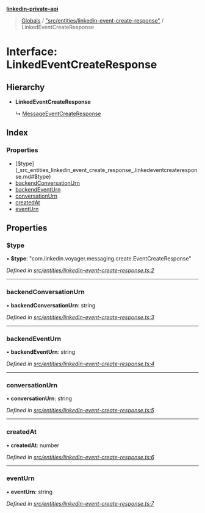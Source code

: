 **[linkedin-private-api](../README.md)**

> [Globals](../globals.md) / ["src/entities/linkedin-event-create-response"](../modules/_src_entities_linkedin_event_create_response_.md) / LinkedEventCreateResponse

# Interface: LinkedEventCreateResponse

## Hierarchy

* **LinkedEventCreateResponse**

  ↳ [MessageEventCreateResponse](_src_entities_message_create_response_entity_.messageeventcreateresponse.md)

## Index

### Properties

* [$type](_src_entities_linkedin_event_create_response_.linkedeventcreateresponse.md#$type)
* [backendConversationUrn](_src_entities_linkedin_event_create_response_.linkedeventcreateresponse.md#backendconversationurn)
* [backendEventUrn](_src_entities_linkedin_event_create_response_.linkedeventcreateresponse.md#backendeventurn)
* [conversationUrn](_src_entities_linkedin_event_create_response_.linkedeventcreateresponse.md#conversationurn)
* [createdAt](_src_entities_linkedin_event_create_response_.linkedeventcreateresponse.md#createdat)
* [eventUrn](_src_entities_linkedin_event_create_response_.linkedeventcreateresponse.md#eventurn)

## Properties

### $type

•  **$type**: \"com.linkedin.voyager.messaging.create.EventCreateResponse\"

*Defined in [src/entities/linkedin-event-create-response.ts:2](https://github.com/cosiall/linkedin-private-api/blob/f0f3775/src/entities/linkedin-event-create-response.ts#L2)*

___

### backendConversationUrn

•  **backendConversationUrn**: string

*Defined in [src/entities/linkedin-event-create-response.ts:3](https://github.com/cosiall/linkedin-private-api/blob/f0f3775/src/entities/linkedin-event-create-response.ts#L3)*

___

### backendEventUrn

•  **backendEventUrn**: string

*Defined in [src/entities/linkedin-event-create-response.ts:4](https://github.com/cosiall/linkedin-private-api/blob/f0f3775/src/entities/linkedin-event-create-response.ts#L4)*

___

### conversationUrn

•  **conversationUrn**: string

*Defined in [src/entities/linkedin-event-create-response.ts:5](https://github.com/cosiall/linkedin-private-api/blob/f0f3775/src/entities/linkedin-event-create-response.ts#L5)*

___

### createdAt

•  **createdAt**: number

*Defined in [src/entities/linkedin-event-create-response.ts:6](https://github.com/cosiall/linkedin-private-api/blob/f0f3775/src/entities/linkedin-event-create-response.ts#L6)*

___

### eventUrn

•  **eventUrn**: string

*Defined in [src/entities/linkedin-event-create-response.ts:7](https://github.com/cosiall/linkedin-private-api/blob/f0f3775/src/entities/linkedin-event-create-response.ts#L7)*
